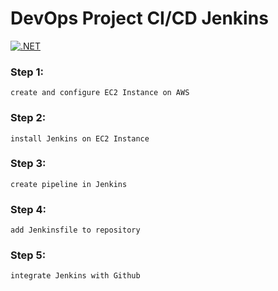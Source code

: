 # DevOps Project CI/CD Jenkins

[![.NET](https://github.com/mib96/devops-project-cicd-app/actions/workflows/dotnet.yml/badge.svg)](https://github.com/mib96/devops-project-cicd-app/actions/workflows/dotnet.yml)

### Step 1:

`create and configure EC2 Instance on AWS` 

### Step 2:

`install Jenkins on EC2 Instance`

### Step 3:

`create pipeline in Jenkins`

### Step 4:

`add Jenkinsfile to repository`

### Step 5:

`integrate Jenkins with Github`
